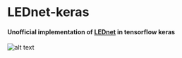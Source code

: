 # LEDnet-keras
#### Unofficial implementation of [LEDnet](https://arxiv.org/pdf/1905.02423.pdf) in tensorflow keras


![alt text](https://ai2-s2-public.s3.amazonaws.com/figures/2017-08-08/1d327de48c02f886303c1b7627724d4ed795ad91/2-Figure1-1.png "Logo Title Text")
